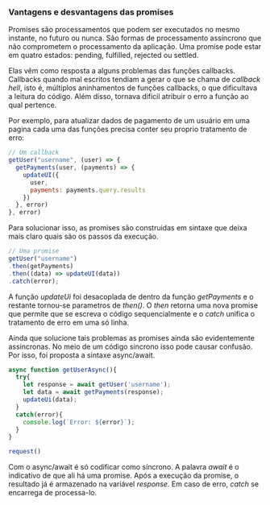 ### Vantagens e desvantagens das promises

Promises são processamentos que podem ser executados no mesmo instante, no futuro ou nunca. São formas de processamento assíncrono que não comprometem o processamento da aplicação. Uma promise pode estar em quatro estados: pending, fulfilled, rejected ou settled.

Elas vêm como resposta a alguns problemas das funções callbacks. Callbacks quando mal escritos tendiam a gerar o que se chama de *callback hell*, isto é, múltiplos aninhamentos de funções callbacks, o que dificultava a leitura do código. Além disso, tornava dificil atribuir o erro a função ao qual pertence. 

Por exemplo, para atualizar dados de pagamento de um usuário em uma pagina cada uma das funções precisa conter seu proprio tratamento de erro: 

```javascript
// Um callback
getUser("username", (user) => {
  getPayments(user, (payments) => {
    updateUI({
      user,
      payments: payments.query.results
    })
  }, error)
}, error)
```

Para solucionar isso, as promises são construidas em sintaxe que deixa mais claro quais são os passos da execução.

```javascript
// Uma promise
getUser("username")
.then(getPayments)
.then((data) => updateUI(data))
.catch(error);
```
A função *updateUi* foi desacoplada de dentro da função *getPayments* e o restante tornou-se parametros de *then()*. O *then* retorna uma nova promise que  permite que se escreva o código sequencialmente e o *catch* unifica o tratamento de erro em uma só linha.

Ainda que solucione tais problemas as promises ainda são evidentemente assincronas. No meio de um código sincrono isso pode causar confusão. Por isso, foi proposta a sintaxe async/await. 

```javascript
async function getUserAsync(){
  try{
    let response = await getUser('username');
    let data = await getPayments(response);
    updateUi(data);
  }
  catch(error){
    console.log(`Error: ${error}`);
  }
}

request()
```

Com o async/await é só codificar como síncrono. A palavra *await* é o indicativo de que ali há uma promise. Após a execução da promise, o resultado já é armazenado na variável *response*. Em caso de erro, *catch* se encarrega de processa-lo.
